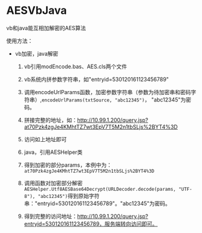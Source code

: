 # AESVbJava

vb和java能互相加解密的AES算法

使用方法：
* vb加密，java解密

  1. vb引用modEncode.bas、AES.cls两个文件
  2. vb系统内拼参数字符串，如"entryid=530120161123456789"
  3. 调用encodeUrlParams函数，加密参数字符串（参数为待加密串和密码字符串）,`encodeUrlParams(txtSource, "abc12345")`， "abc12345"为密码。
  4. 拼接完整的地址，如：http://10.99.1.200/query.jsp?at70Pzk4zgJe4KMhtTZ7wt3EpV7T5M2n1tbSLjs%2BYT4%3D
  5. 访问如上地址即可

  5. java，引用AESHelper类
  6. 得到加密的部分params，本例中为：`at70Pzk4zgJe4KMhtTZ7wt3EpV7T5M2n1tbSLjs%2BYT4%3D`
  8. 调用函数对加密部分解密
  `AESHelper.Utf8AESBase64Decrypt(URLDecoder.decode(params, "UTF-8"), "abc12345")`得到原始字符串："entryid=530120161123456789"。"abc12345"为密码。
  9. 得到完整的访问地址：http://10.99.1.200/query.jsp?entryid=530120161123456789，服务端转向访问即可。
